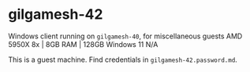 # gilgamesh-42

Windows client running on `gilgamesh-40`, for miscellaneous guests
AMD 5950X 8x | 8GB RAM | 128GB
Windows 11
N/A

This is a guest machine. Find credentials in `gilgamesh-42.password.md`.

